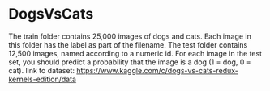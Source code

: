 # DogsVsCats
The train folder contains 25,000 images of dogs and cats. Each image in this folder has the label as part of the filename. The test folder contains 12,500 images, named according to a numeric id. For each image in the test set, you should predict a probability that the image is a dog (1 = dog, 0 = cat).
link to dataset: https://www.kaggle.com/c/dogs-vs-cats-redux-kernels-edition/data
